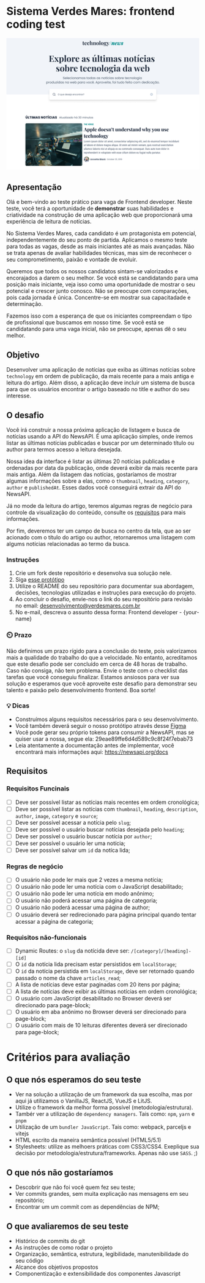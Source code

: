 # Sistema Verdes Mares: frontend coding test

![Desktop](desktop.jpg)

## Apresentação
Olá e bem-vindo ao teste prático para vaga de Frontend developer. Neste teste, você terá a oportunidade de **demonstrar** suas habilidades e criatividade na construção de uma aplicação web que proporcionará uma experiência de leitura de notícias.

No Sistema Verdes Mares, cada candidato é um protagonista em potencial, independentemente do seu ponto de partida. Aplicamos o mesmo teste para todas as vagas, desde as mais iniciantes até as mais avançadas. Não se trata apenas de avaliar habilidades técnicas, mas sim de reconhecer o seu comprometimento, paixão e vontade de evoluir.

Queremos que todos os nossos candidatos sintam-se valorizados e encorajados a darem o seu melhor. Se você está se candidatando para uma posição mais iniciante, veja isso como uma oportunidade de mostrar o seu potencial e crescer junto conosco. Não se preocupe com comparações, pois cada jornada é única. Concentre-se em mostrar sua capacitadade e determinação.

Fazemos isso com a esperança de que os iniciantes compreendam o tipo de profissional que buscamos em nosso time. Se você está se candidatando para uma vaga inicial, não se preocupe, apenas dê o seu melhor.

## Objetivo
Desenvolver uma aplicação de notícias que exiba as últimas notícias sobre `technology` em ordem de publicação, da mais recente para a mais antiga e leitura do artigo. Além disso, a aplicação deve incluir um sistema de busca para que os usuários encontrar o artigo baseado no title e author do seu interesse. 

## O desafio
Você irá construir a nossa próxima aplicação de listagem e busca de notícias usando a API do NewsAPI. É uma aplicação simples, onde iremos listar as últimas notícias publicadas e buscar por um determinado título ou author para termos acesso a leitura desejada.

Nossa idea da interface é listar as últimas 20 notícias publicadas e ordenadas por data da publicação, onde deverá exibir da mais recente para mais antiga. Além da listagem das notícias, gostaríamos de mostrar algumas informações sobre a elas, como o `thumbnail`, `heading`, `category`, `author` e `publishedAt`. Esses dados você conseguirá extrair da API do NewsAPI. 

Já no mode da leitura do artigo, teremos algumas regras de negócio para controle da visualização do conteúdo, consulte os [requisitos](#requisitos) para mais informações. 

Por fim, deveremos ter um campo de busca no centro da tela, que ao ser acionado com o título do artigo ou author, retornaremos uma listagem com algums notícias relacionadas ao termo da busca. 

### Instruções
1. Crie um fork deste repositório e desenvolva sua solução nele.
2. Siga [esse protótipo](https://www.figma.com/design/r8ci3MkvQguiborxJanNuv/Frontend-Developer?node-id=16-97&t=6dBy6MaTFvVmUiNF-1)
3. Utilize o README do seu repositório para documentar sua abordagem, decisões, tecnologias utilizadas e instruções para execução do projeto.
4. Ao concluir o desafio, envie-nos o link do seu repositório para revisão no email: desenvolvimento@verdesmares.com.br
5. No e-mail, descreva o assunto dessa forma: Frontend developer - {your-name} 

### ⏲️ Prazo
Não definimos um prazo rígido para a conclusão do teste, pois valorizamos mais a qualidade do trabalho do que a velocidade. No entanto, acreditamos que este desafio pode ser concluído em cerca de 48 horas de trabalho. Caso não consiga, não tem problema. Envie o teste com o checklist das tarefas que você conseguiu finalizar. 
Estamos ansiosos para ver sua solução e esperamos que você aproveite este desafio para demonstrar seu talento e paixão pelo desenvolvimento frontend. Boa sorte!

### 💡 Dicas
- Construímos alguns requisitos necessários para o seu desenvolvimento. 
- Você também deverá seguir o nosso protótipo através desse [Figma](https://www.figma.com/design/r8ci3MkvQguiborxJanNuv/Frontend-Developer?node-id=0-1&t=6dBy6MaTFvVmUiNF-1)
- Você pode gerar seu próprio tokens para consumir a NewsAPI, mas se quiser usar a nossa, segue ela: 29eae89ffe6d4d589c9c8f24f7ebab73
- Leia atentamente a documentação antes de implementar, você encontrará mais informações aqui: https://newsapi.org/docs 

## Requisitos
### Requisitos Funcinais
- [ ] Deve ser possível listar as notícias mais recentes em ordem cronológica;
- [ ] Deve ser possível listar as notícias com `thumbnail`, `heading`, `description`, `author`, `image`, `category` e `source`;
- [ ] Deve ser possível acessar a notícia pelo `slug`;
- [ ] Deve ser possível o usuário buscar notícias desejada pelo `heading`;
- [ ] Deve ser possível o usuário buscar notícia por `author`;
- [ ] Deve ser possível o usuário ler uma notícia;
- [ ] Deve ser possível salvar um `id` da notíca lida;
      
### Regras de negócio
- [ ] O usuário não pode ler mais que 2 vezes a mesma notícia;
- [ ] O usuário não pode ler uma notícia com o JavaScript desabilitado;
- [ ] O usuário não pode ler uma notícia em modo anônimo;
- [ ] O usuário não poderá acessar uma página de categoria;
- [ ] O usuário não poderá acessar uma página de author;
- [ ] O usuário deverá ser redirecionado para página principal quando tentar acessar a página de categoria;
      
### Requisitos não-funcionais
- [ ] Dynamic Routes: o `slug` da notícida deve ser: `/[category]/[heading]-[id]`
- [ ] O `id` da notícia lida precisam estar persistidos em `localStorage`;
- [ ] O `id` da notícia persistida em `localStorage`, deve ser retornado quando passado o nome da chave `articles_read`;
- [ ] A lista de notícias deve estar paginadas com 20 itens por página;
- [ ] A lista de notícias deve exibir as últimas notícias em ordem cronológica;
- [ ] O usuário com JavaScript desabilitado no Browser deverá ser direcionado para page-block;
- [ ] O usuário em aba anônimo no Browser deverá ser direcionado para page-block;
- [ ] O usuário com mais de 10 leituras diferentes deverá ser direcionado para page-block;

# Critérios para avaliação
## O que nós esperamos do seu teste
- Ver na solução a utilização de um framework da sua escolha, mas por aqui já utilizamos o VanillaJS, ReactJS, VueJS e LitJS. 
- Utilize o framework da melhor forma possível (metodologia/estrutura).
- Tambér ver a utilização de `dependency managers`. Tais como: `npm`, `yarn` e `pnpm`
- Utilização de um `bundler JavaScript`. Tais como: webpack, parceljs e vitejs
- HTML escrito da maneira semântica possível (HTML5/5.1)
- Stylesheets: utilize as melhoers práticas com CSS3/CSS4. Exeplique sua decisão por metodologia/estrutura/frameworks. Apenas não use `SASS`. ;)

## O que nós não gostaríamos
- Descobrir que não foi você quem fez seu teste;
- Ver commits grandes, sem muita explicação nas mensagens em seu repositório;
- Encontrar um um commit com as dependências de NPM;

## O que avaliaremos de seu teste
- Histórico de commits do git
- As instruções de como rodar o projeto
- Organização, semântica, estrutura, legibilidade, manutenibilidade do seu código
- Alcance dos objetivos propostos
- Componentização e extensibilidade dos componentes Javascript

